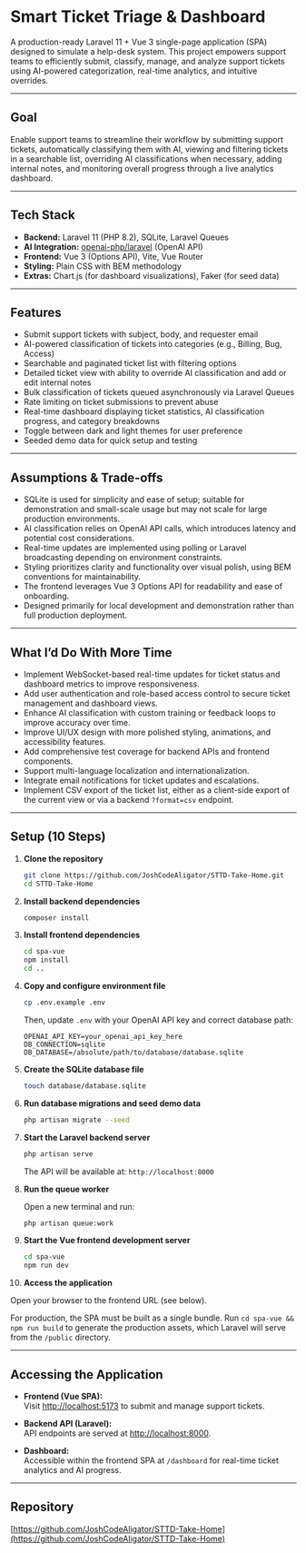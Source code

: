 # Smart Ticket Triage & Dashboard

A production-ready Laravel 11 + Vue 3 single-page application (SPA) designed to simulate a help-desk system. This project empowers support teams to efficiently submit, classify, manage, and analyze support tickets using AI-powered categorization, real-time analytics, and intuitive overrides.

---

## Goal

Enable support teams to streamline their workflow by submitting support tickets, automatically classifying them with AI, viewing and filtering tickets in a searchable list, overriding AI classifications when necessary, adding internal notes, and monitoring overall progress through a live analytics dashboard.

---

## Tech Stack

- **Backend:** Laravel 11 (PHP 8.2), SQLite, Laravel Queues  
- **AI Integration:** [openai-php/laravel](https://github.com/openai-php/laravel) (OpenAI API)  
- **Frontend:** Vue 3 (Options API), Vite, Vue Router  
- **Styling:** Plain CSS with BEM methodology  
- **Extras:** Chart.js (for dashboard visualizations), Faker (for seed data)

---

## Features

- Submit support tickets with subject, body, and requester email  
- AI-powered classification of tickets into categories (e.g., Billing, Bug, Access)  
- Searchable and paginated ticket list with filtering options  
- Detailed ticket view with ability to override AI classification and add or edit internal notes  
- Bulk classification of tickets queued asynchronously via Laravel Queues  
- Rate limiting on ticket submissions to prevent abuse  
- Real-time dashboard displaying ticket statistics, AI classification progress, and category breakdowns  
- Toggle between dark and light themes for user preference  
- Seeded demo data for quick setup and testing

---

## Assumptions & Trade-offs

- SQLite is used for simplicity and ease of setup; suitable for demonstration and small-scale usage but may not scale for large production environments.  
- AI classification relies on OpenAI API calls, which introduces latency and potential cost considerations.  
- Real-time updates are implemented using polling or Laravel broadcasting depending on environment constraints.  
- Styling prioritizes clarity and functionality over visual polish, using BEM conventions for maintainability.  
- The frontend leverages Vue 3 Options API for readability and ease of onboarding.  
- Designed primarily for local development and demonstration rather than full production deployment.

---

## What I’d Do With More Time

- Implement WebSocket-based real-time updates for ticket status and dashboard metrics to improve responsiveness.  
- Add user authentication and role-based access control to secure ticket management and dashboard views.  
- Enhance AI classification with custom training or feedback loops to improve accuracy over time.  
- Improve UI/UX design with more polished styling, animations, and accessibility features.  
- Add comprehensive test coverage for backend APIs and frontend components.  
- Support multi-language localization and internationalization.  
- Integrate email notifications for ticket updates and escalations.  
- Implement CSV export of the ticket list, either as a client-side export of the current view or via a backend `?format=csv` endpoint.

---

## Setup (10 Steps)

1. **Clone the repository**

   ```bash
   git clone https://github.com/JoshCodeAligator/STTD-Take-Home.git
   cd STTD-Take-Home
   ```

2. **Install backend dependencies**

   ```bash
   composer install
   ```

3. **Install frontend dependencies**

   ```bash
   cd spa-vue
   npm install
   cd ..
   ```

4. **Copy and configure environment file**

   ```bash
   cp .env.example .env
   ```

   Then, update `.env` with your OpenAI API key and correct database path:

   ```
   OPENAI_API_KEY=your_openai_api_key_here
   DB_CONNECTION=sqlite
   DB_DATABASE=/absolute/path/to/database/database.sqlite
   ```

5. **Create the SQLite database file**

   ```bash
   touch database/database.sqlite
   ```

6. **Run database migrations and seed demo data**

   ```bash
   php artisan migrate --seed
   ```

7. **Start the Laravel backend server**

   ```bash
   php artisan serve
   ```

   The API will be available at: `http://localhost:8000`

8. **Run the queue worker**

   Open a new terminal and run:

   ```bash
   php artisan queue:work
   ```

9. **Start the Vue frontend development server**

   ```bash
   cd spa-vue
   npm run dev
   ```

10. **Access the application**

   Open your browser to the frontend URL (see below).

For production, the SPA must be built as a single bundle. Run `cd spa-vue && npm run build` to generate the production assets, which Laravel will serve from the `/public` directory.

---

## Accessing the Application

- **Frontend (Vue SPA):**  
  Visit [http://localhost:5173](http://localhost:5173) to submit and manage support tickets.

- **Backend API (Laravel):**  
  API endpoints are served at [http://localhost:8000](http://localhost:8000).

- **Dashboard:**  
  Accessible within the frontend SPA at `/dashboard` for real-time ticket analytics and AI progress.

---

## Repository

[https://github.com/JoshCodeAligator/STTD-Take-Home](https://github.com/JoshCodeAligator/STTD-Take-Home)
